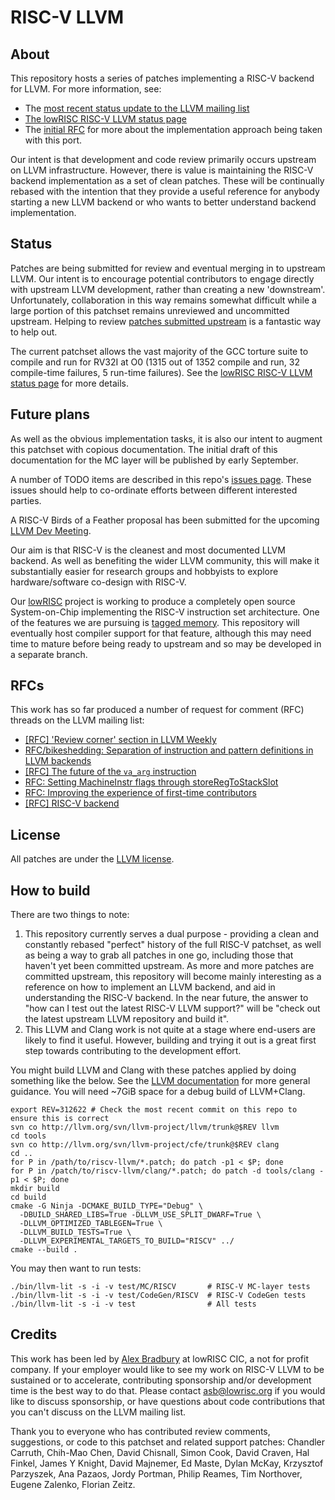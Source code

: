 # RISC-V LLVM
## About
This repository hosts a series of patches implementing a RISC-V backend for 
LLVM. For more information, see:
* The [most recent status update to the LLVM mailing 
list](http://lists.llvm.org/pipermail/llvm-dev/2017-August/116709.html)
* [The lowRISC RISC-V LLVM status page](http://www.lowrisc.org/llvm/status)
* The [initial 
RFC](http://lists.llvm.org/pipermail/llvm-dev/2016-August/103748.html) for 
more about the implementation approach being taken with this port.

Our intent is that development and code review primarily occurs upstream on 
LLVM infrastructure. However, there is value is maintaining the RISC-V backend 
implementation as a set of clean patches. These will be continually rebased 
with the intention that they provide a useful reference for anybody starting a 
new LLVM backend or who wants to better understand backend implementation.

## Status
Patches are being submitted for review and eventual merging in to upstream
LLVM. Our intent is to encourage potential contributors to engage directly 
with upstream LLVM development, rather than creating a new 'downstream'.
Unfortunately, collaboration in this way remains somewhat difficult while a 
large portion of this patchset remains unreviewed and uncommitted upstream.
Helping to review [patches submitted 
upstream](https://reviews.llvm.org/differential/?authors=asb&order=updated) is 
a fantastic way to help out.

The current patchset allows the vast majority of the GCC torture suite to 
compile and run for RV32I at O0 (1315 out of 1352 compile and run, 32 
compile-time failures, 5 run-time failures). See the [lowRISC RISC-V LLVM 
status page](http://www.lowrisc.org/llvm/status) for more details.

## Future plans
As well as the obvious implementation tasks, it is also our intent to augment 
this patchset with copious documentation. The initial draft of this 
documentation for the MC layer will be published by early September.

A number of TODO items are described in this repo's [issues 
page](https://github.com/lowrisc/riscv-llvm/issues). These issues should help 
to co-ordinate efforts between different interested parties.

A RISC-V Birds of a Feather proposal has been submitted for the upcoming [LLVM 
Dev Meeting](http://llvm.org/devmtg/2017-10/).

Our aim is that RISC-V is the cleanest and most documented LLVM backend. As 
well as benefiting the wider LLVM community, this will make it substantially 
easier for research groups and hobbyists to explore hardware/software 
co-design with RISC-V.

Our [lowRISC](http://www.lowrisc.org) project is working to produce a 
completely open source System-on-Chip implementing the RISC-V instruction set 
architecture. One of the features we are pursuing is [tagged 
memory](http://www.lowrisc.org/downloads/lowRISC-memo-2014-001.pdf). This 
repository will eventually host compiler support for that feature, although 
this may need time to mature before being ready to upstream and so may be 
developed in a separate branch.

## RFCs
This work has so far produced a number of request for comment (RFC) threads on 
the LLVM mailing list:
* [[RFC] 'Review corner' section in LLVM
Weekly](http://lists.llvm.org/pipermail/llvm-dev/2017-August/116898.html)
* [RFC/bikeshedding: Separation of instruction and pattern definitions in LLVM 
backends](http://lists.llvm.org/pipermail/llvm-dev/2017-August/116635.html)
* [[RFC] The future of the `va_arg`
instruction](http://lists.llvm.org/pipermail/llvm-dev/2017-August/116337.html)
* [RFC: Setting MachineInstr flags through 
storeRegToStackSlot](http://lists.llvm.org/pipermail/llvm-dev/2017-February/110281.html)
* [RFC: Improving the experience of first-time 
contributors](http://lists.llvm.org/pipermail/llvm-dev/2016-November/106696.html)
* [[RFC] RISC-V 
backend](http://lists.llvm.org/pipermail/llvm-dev/2016-August/103748.html)

## License
All patches are under the [LLVM 
license](http://llvm.org/docs/DeveloperPolicy.html#license).

## How to build
There are two things to note:

1. This repository currently serves a dual purpose - providing a clean and 
constantly rebased "perfect" history of the full RISC-V patchset, as well as 
being a way to grab all patches in one go, including those that haven't yet 
been committed upstream. As more and more patches are committed upstream, this 
repository will become mainly interesting as a reference on how to implement 
an LLVM backend, and aid in understanding the RISC-V backend. In the near 
future, the answer to "how can I test out the latest RISC-V LLVM support?" 
will be "check out the latest upstream LLVM repository and build it".
2. This LLVM and Clang work is not quite at a stage where end-users are likely 
to find it useful. However, building and trying it out is a great first step 
towards contributing to the development effort.

You might build LLVM and Clang with these patches applied by doing something 
like the below. See the [LLVM 
documentation](http://llvm.org/docs/GettingStarted.html) for more general 
guidance. You will need ~7GiB space for a debug build of LLVM+Clang.

    export REV=312622 # Check the most recent commit on this repo to ensure this is correct
    svn co http://llvm.org/svn/llvm-project/llvm/trunk@$REV llvm
    cd tools
    svn co http://llvm.org/svn/llvm-project/cfe/trunk@$REV clang
    cd ..
    for P in /path/to/riscv-llvm/*.patch; do patch -p1 < $P; done
    for P in /patch/to/riscv-llvm/clang/*.patch; do patch -d tools/clang -p1 < $P; done
    mkdir build
    cd build
    cmake -G Ninja -DCMAKE_BUILD_TYPE="Debug" \
      -DBUILD_SHARED_LIBS=True -DLLVM_USE_SPLIT_DWARF=True \
      -DLLVM_OPTIMIZED_TABLEGEN=True \
      -DLLVM_BUILD_TESTS=True \
      -DLLVM_EXPERIMENTAL_TARGETS_TO_BUILD="RISCV" ../
    cmake --build .

You may then want to run tests:

    ./bin/llvm-lit -s -i -v test/MC/RISCV       # RISC-V MC-layer tests
    ./bin/llvm-lit -s -i -v test/CodeGen/RISCV  # RISC-V CodeGen tests
    ./bin/llvm-lit -s -i -v test                # All tests

## Credits
This work has been led by [Alex Bradbury](https://twitter.com/asbradbury) at 
lowRISC CIC, a not for profit company. If your employer would like to see my 
work on RISC-V LLVM to be sustained or to accelerate, contributing sponsorship 
and/or development time is the best way to do that.
Please contact asb@lowrisc.org if you would like to discuss sponsorship, or 
have questions about code contributions that you can't discuss on the LLVM 
mailing list.

Thank you to everyone who has contributed review comments, suggestions, or
code to this patchset and related support patches: Chandler Carruth, Chih-Mao
Chen, David Chisnall, Simon Cook, David Craven, Hal Finkel, James Y Knight,
David Majnemer, Ed Maste, Dylan McKay, Krzysztof Parzyszek, Ana Pazaos, Jordy
Portman, Philip Reames, Tim Northover, Eugene Zalenko, Florian Zeitz.
